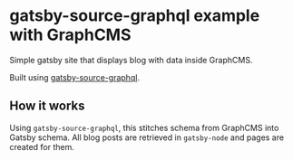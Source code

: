 # gatsby-source-graphql example with GraphCMS

Simple gatsby site that displays blog with data inside GraphCMS.

Built using [gatsby-source-graphql](https://www.gatsbyjs.com/plugins/gatsby-source-graphql/).

<!-- [See it here](https://using-gatsby-source-graphql.netlify.app/) -->

## How it works

Using `gatsby-source-graphql`, this stitches schema from GraphCMS into Gatsby schema. All blog posts are retrieved in `gatsby-node` and pages are created for them.

